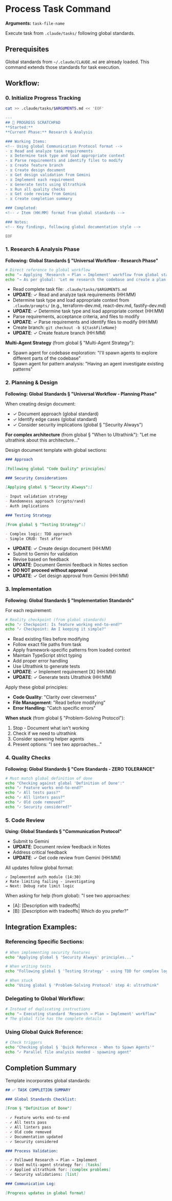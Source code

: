 # Process Task Command

**Arguments:** `task-file-name`

Execute task from `.claude/tasks/` following global standards.

## Prerequisites

Global standards from `~/.claude/CLAUDE.md` are already loaded. This command extends those standards for task execution.

## Workflow:

### 0. Initialize Progress Tracking

```bash
cat >> .claude/tasks/$ARGUMENTS.md << 'EOF'

---
## 📝 PROGRESS SCRATCHPAD
**Started:**
**Current Phase:** Research & Analysis

### Working Items:
<!-- Using global Communication Protocol format -->
- ⧖ Read and analyze task requirements
- ⧖ Determine task type and load appropriate context
- ⧖ Parse requirements and identify files to modify
- ⧖ Create feature branch
- ⧖ Create design document
- ⧖ Get design validation from Gemini
- ⧖ Implement each requirement
- ⧖ Generate tests using Ultrathink
- ⧖ Run all quality checks
- ⧖ Get code review from Gemini
- ⧖ Create completion summary

### Completed:
<!-- ✓ Item (HH:MM) format from global standards -->

### Notes:
<!-- Key findings, following global documentation style -->

EOF
```

### 1. Research & Analysis Phase

**Following: Global Standards § "Universal Workflow - Research Phase"**

```bash
# Direct reference to global workflow
echo "→ Applying 'Research → Plan → Implement' workflow from global standards"
echo "→ As per global: 'Let me research the codebase and create a plan before implementing.'"
```

- Read complete task file: `.claude/tasks/$ARGUMENTS.md`
- **UPDATE**: ✓ Read and analyze task requirements (HH:MM)
- Determine task type and load appropriate context from `.claude/prompts/` (e.g., terraform-dev.md, react-dev.md, fastify-dev.md)
- **UPDATE**: ✓ Determine task type and load appropriate context (HH:MM)
- Parse requirements, acceptance criteria, and files to modify
- **UPDATE**: ✓ Parse requirements and identify files to modify (HH:MM)
- Create branch: `git checkout -b ${taskFileName}`
- **UPDATE**: ✓ Create feature branch (HH:MM)

**Multi-Agent Strategy** (from global § "Multi-Agent Strategy"):

- Spawn agent for codebase exploration: "I'll spawn agents to explore different parts of the codebase"
- Spawn agent for pattern analysis: "Having an agent investigate existing patterns"

### 2. Planning & Design

**Following: Global Standards § "Universal Workflow - Planning Phase"**

When creating design document:

- ✓ Document approach (global standard)
- ✓ Identify edge cases (global standard)
- ✓ Consider security implications (global § "Security Always")

**For complex architecture** (from global § "When to Ultrathink"):
"Let me ultrathink about this architecture..."

Design document template with global sections:

```markdown
### Approach

[Following global "Code Quality" principles]

### Security Considerations

[Applying global § "Security Always":]

- Input validation strategy
- Randomness approach (crypto/rand)
- Auth implications

### Testing Strategy

[From global § "Testing Strategy":]

- Complex logic: TDD approach
- Simple CRUD: Test after
```

- **UPDATE**: ✓ Create design document (HH:MM)
- Submit to Gemini for validation
- Revise based on feedback
- **UPDATE**: Document Gemini feedback in Notes section
- **DO NOT proceed without approval**
- **UPDATE**: ✓ Get design approval from Gemini (HH:MM)

### 3. Implementation

**Following: Global Standards § "Implementation Standards"**

For each requirement:

```bash
# Reality checkpoint (from global standards)
echo "✓ Checkpoint: Is feature working end-to-end?"
echo "✓ Checkpoint: Am I keeping it simple?"
```

- Read existing files before modifying
- Follow exact file paths from task
- Apply framework-specific patterns from loaded context
- Maintain TypeScript strict typing
- Add proper error handling
- Use Ultrathink to generate tests
- **UPDATE**: ✓ Implement requirement [X] (HH:MM)
- **UPDATE**: ✓ Generate tests Ultrathink (HH:MM)

Apply these global principles:

- **Code Quality**: "Clarity over cleverness"
- **File Management**: "Read before modifying"
- **Error Handling**: "Catch specific errors"

**When stuck** (from global § "Problem-Solving Protocol"):

1. Stop - Document what isn't working
2. Check if we need to ultrathink
3. Consider spawning helper agents
4. Present options: "I see two approaches..."

### 4. Quality Checks

**Following: Global Standards § "Core Standards - ZERO TOLERANCE"**

```bash
# Must match global definition of done
echo "Checking against global 'Definition of Done':"
echo "✓ Feature works end-to-end?"
echo "✓ All tests pass?"
echo "✓ All linters pass?"
echo "✓ Old code removed?"
echo "✓ Security considered?"
```

### 5. Code Review

**Using: Global Standards § "Communication Protocol"**

- Submit to Gemini
- **UPDATE**: Document review feedback in Notes
- Address critical feedback
- **UPDATE**: ✓ Get code review from Gemini (HH:MM)

All updates follow global format:

```
✓ Implemented auth module (14:30)
✗ Rate limiting failing - investigating
→ Next: Debug rate limit logic
```

When asking for help (from global):
"I see two approaches:

- [A]: [Description with tradeoffs]
- [B]: [Description with tradeoffs]
  Which do you prefer?"

## Integration Examples:

### Referencing Specific Sections:

```bash
# When implementing security features
echo "Applying global § 'Security Always' principles..."

# When writing tests
echo "Following global § 'Testing Strategy' - using TDD for complex logic"

# When stuck
echo "Using global § 'Problem-Solving Protocol' step 4: ultrathink"
```

### Delegating to Global Workflow:

```bash
# Instead of duplicating instructions
echo "→ Executing standard 'Research → Plan → Implement' workflow"
# The global file has the complete details
```

### Using Global Quick Reference:

```bash
# Check triggers
echo "Checking global § 'Quick Reference - When to Spawn Agents'"
echo "✓ Parallel file analysis needed - spawning agent"
```

## Completion Summary

Template incorporates global standards:

```markdown
## ✅ TASK COMPLETION SUMMARY

### Global Standards Checklist:

[From § "Definition of Done"]

- ✓ Feature works end-to-end
- ✓ All tests pass
- ✓ All linters pass
- ✓ Old code removed
- ✓ Documentation updated
- ✓ Security considered

### Process Validation:

- ✓ Followed Research → Plan → Implement
- ✓ Used multi-agent strategy for: [tasks]
- ✓ Applied ultrathink for: [complex problems]
- ✓ Security validations: [list]

### Communication Log:

[Progress updates in global format]
```
